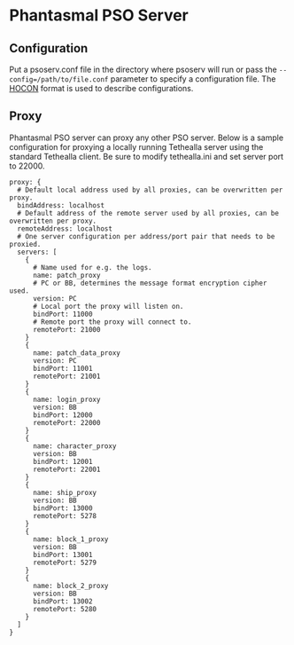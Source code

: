 # Phantasmal PSO Server

## Configuration

Put a psoserv.conf file in the directory where psoserv will run or pass
the `--config=/path/to/file.conf` parameter to specify a configuration file.
The [HOCON](https://github.com/lightbend/config#using-hocon-the-json-superset) format is used to
describe configurations.

## Proxy

Phantasmal PSO server can proxy any other PSO server. Below is a sample configuration for proxying a
locally running Tethealla server using the standard Tethealla client. Be sure to modify
tethealla.ini and set server port to 22000.

```hocon
proxy: {
  # Default local address used by all proxies, can be overwritten per proxy.
  bindAddress: localhost
  # Default address of the remote server used by all proxies, can be overwritten per proxy.
  remoteAddress: localhost
  # One server configuration per address/port pair that needs to be proxied.
  servers: [
    {
      # Name used for e.g. the logs.
      name: patch_proxy
      # PC or BB, determines the message format encryption cipher used.
      version: PC
      # Local port the proxy will listen on.
      bindPort: 11000
      # Remote port the proxy will connect to.
      remotePort: 21000
    }
    {
      name: patch_data_proxy
      version: PC
      bindPort: 11001
      remotePort: 21001
    }
    {
      name: login_proxy
      version: BB
      bindPort: 12000
      remotePort: 22000
    }
    {
      name: character_proxy
      version: BB
      bindPort: 12001
      remotePort: 22001
    }
    {
      name: ship_proxy
      version: BB
      bindPort: 13000
      remotePort: 5278
    }
    {
      name: block_1_proxy
      version: BB
      bindPort: 13001
      remotePort: 5279
    }
    {
      name: block_2_proxy
      version: BB
      bindPort: 13002
      remotePort: 5280
    }
  ]
}
```
